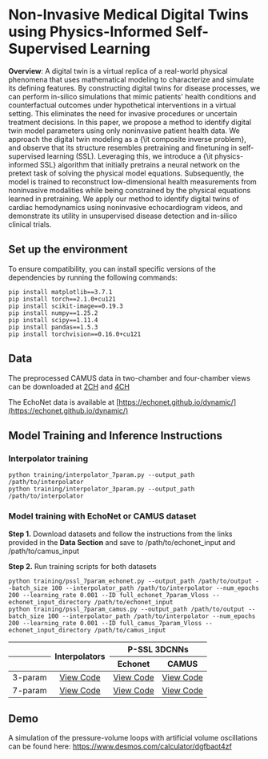 # Non-Invasive Medical Digital Twins using Physics-Informed Self-Supervised Learning

**Overview**: A digital twin is a virtual replica of a real-world physical phenomena that uses mathematical modeling to characterize and simulate its defining features. By constructing digital twins for disease processes, we can perform in-silico simulations that mimic patients' health conditions and counterfactual outcomes under hypothetical interventions in a virtual setting. This eliminates the need for invasive procedures or uncertain treatment decisions. In this paper, we propose a method to identify digital twin model parameters using only noninvasive patient health data. We approach the digital twin modeling as a {\it composite inverse problem}, and observe that its structure resembles pretraining and finetuning in self-supervised learning (SSL). Leveraging this, we introduce a {\it physics-informed SSL} algorithm that initially pretrains a neural network on the pretext task of solving the physical model equations. Subsequently, the model is trained to reconstruct low-dimensional health measurements from noninvasive modalities while being constrained by the physical equations learned in pretraining. We apply our method to identify digital twins of cardiac hemodynamics using noninvasive echocardiogram videos, and demonstrate its utility in unsupervised disease detection and in-silico clinical trials.

## Set up the environment

To ensure compatibility, you can install specific versions of the dependencies by running the following commands:

```shell
pip install matplotlib==3.7.1
pip install torch==2.1.0+cu121
pip install scikit-image==0.19.3
pip install numpy==1.25.2
pip install scipy==1.11.4
pip install pandas==1.5.3
pip install torchvision==0.16.0+cu121
```

## Data
The preprocessed CAMUS data in two-chamber and four-chamber views can be downloaded at [2CH](https://drive.google.com/drive/folders/1bN9qUvPrajReSZPDskFT8N8cag6mpRaJ?usp=drive_link) and [4CH](https://drive.google.com/drive/folders/14NMaOJ-NfwO5qHPcOTarCMBLvJWJ1Rs0?usp=drive_link)

The EchoNet data is available at [https://echonet.github.io/dynamic/](https://echonet.github.io/dynamic/)

## Model Training and Inference Instructions

### Interpolator training
```shell
python training/interpolator_7param.py --output_path /path/to/interpolator
python training/interpolator_3param.py --output_path /path/to/interpolator
```
### Model training with EchoNet or CAMUS dataset
**Step 1.** Download datasets and follow the instructions from the links provided in the **Data Section** and save to /path/to/echonet_input and /path/to/camus_input


**Step 2.** Run training scripts for both datasets
```shell
python training/pssl_7param_echonet.py --output_path /path/to/output --batch_size 100 --interpolator_path /path/to/interpolator --num_epochs 200 --learning_rate 0.001 --ID full_echonet_7param_Vloss --echonet_input_directory /path/to/echonet_input
python training/pssl_7param_camus.py --output_path /path/to/output --batch_size 100 --interpolator_path /path/to/interpolator --num_epochs 200 --learning_rate 0.001 --ID full_camus_7param_Vloss --echonet_input_directory /path/to/camus_input

```

<table>
<thead>
  <tr>
    <th align="center"></th>
    <th align="center" style="text-align:center" rowspan="2">Interpolators</th>
    <th align="center" style="text-align:center" colspan="2">P-SSL 3DCNNs</th>
  </tr>
  <tr>
    <th align="center"></th>
    <th align="center" style="text-align:center">Echonet</th>
    <th align="center" style="text-align:center">CAMUS</th>
  </tr>
</thead>
<tbody>
  <tr>
    <td align="center">3-param</td>
    <td align="center" rowspan="1"><a href="https://github.com/AlaaLab/Clinical-Sim2Real_exp/blob/master/training/interpolator_3param.py">View Code</a></td>
    <td align="center"><a href="https://github.com/AlaaLab/Clinical-Sim2Real_exp/blob/master/training/pssl_3param_echonet.py">View Code</a></td>
    <td align="center"><a href="https://github.com/AlaaLab/Clinical-Sim2Real_exp/blob/master/training/pssl_3param_camus.py">View Code</a></td>
  </tr>
  <tr>
    <td align="center">7-param</td>
    <td align="center" rowspan="1"><a href="https://github.com/AlaaLab/Clinical-Sim2Real_exp/blob/master/training/interpolator_7param.py">View Code</a></td>
    <td align="center"><a href="https://github.com/AlaaLab/Clinical-Sim2Real_exp/blob/master/training/pssl_7param_echonet.py">View Code</a></td>
    <td align="center"><a href="https://github.com/AlaaLab/Clinical-Sim2Real_exp/blob/master/training/pssl_7param_camus.py">View Code</a></td>
  </tr>
</tbody>
</table>




## Demo
A simulation of the pressure-volume loops with artificial volume oscillations can be found here: https://www.desmos.com/calculator/dgfbaot4zf

